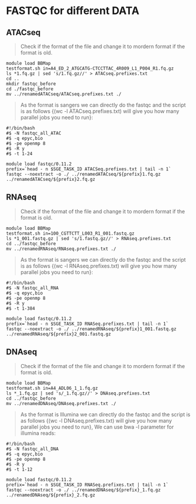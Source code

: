 # FASTQC for different DATA

## ATACseq
> Check if the format of the file and change it to mordern format if the format is old.

<pre><code>module load BBMap
testformat.sh in=A4_ED_2_ATGCATG-CTCCTTAC_4R009_L1_P004_R1.fq.gz
ls *1.fq.gz | sed 's/1.fq.gz//' > ATACseq.prefixes.txt
cd ..
mkdir fastqc_before
cd ./fastqc_before
mv ../renamedATACseq/ATACseq.prefixes.txt ./
</code></pre>

> As the format is sangers we can directly do the fastqc and the script is as follows 
{(wc -l ATACseq.prefixes.txt) will give you how many parallel jobs you need to run}:

<pre><code>#!/bin/bash
#$ -N fastqc_all_ATAC
#$ -q epyc,bio
#$ -pe openmp 8
#$ -R y
#$ -t 1-24

module load fastqc/0.11.2
prefix=`head - n $SGE_TASK_ID ATACSeq.prefixes.txt | tail -n 1`
fastqc --noextract -o ./ ../renamedATACseq/${prefix}1.fq.gz ../renamedATACseq/${prefix}2.fq.gz
</code></pre>

## RNAseq
> Check if the format of the file and change it to mordern format if the format is old.

<pre><code>module load BBMap
testformat.sh in=100_CGTTCTT_L003_R1_001.fastq.gz
ls *1_001.fastq.gz | sed 's/1.fastq.gz//' > RNAseq.prefixes.txt
cd ../fastqc_before
mv ../renamedRNAseq/RNAseq.prefixes.txt ./
</code></pre>

> As the format is sangers we can directly do the fastqc and the script is as follows 
{(wc -l RNAseq.prefixes.txt) will give you how many parallel jobs you need to run}:

<pre><code>#!/bin/bash
#$ -N fastqc_all_RNA
#$ -q epyc,bio
#$ -pe openmp 8
#$ -R y
#$ -t 1-384

module load fastqc/0.11.2
prefix=`head - n $SGE_TASK_ID RNASeq.prefixes.txt | tail -n 1`
fastqc --noextract -o ./ ../renamedRNAseq/${prefix}1_001.fastq.gz ../renamedRNAseq/${prefix}2_001.fastq.gz
</code></pre>

## DNAseq
> Check if the format of the file and change it to mordern format if the format is old.

<pre><code>module load BBMap
testformat.sh in=A4_ADL06_1_1.fq.gz
ls *_1.fq.gz | sed 's/_1.fq.gz//' > DNAseq.prefixes.txt
cd ../fastqc_before
mv ../renamedDNAseq/DNAseq.prefixes.txt ./
</code></pre>

> As the format is Illumina we can directly do the fastqc and the script is as follows 
{(wc -l DNAseq.prefixes.txt) will give you how many parallel jobs you need to run}, We can use bwa -l parameter
for illumina reads:

<pre><code>#!/bin/bash
#$ -N fastqc_all_DNA
#$ -q epyc,bio
#$ -pe openmp 8
#$ -R y
#$ -t 1-12

module load fastqc/0.11.2
prefix=`head - n $SGE_TASK_ID RNASeq.prefixes.txt | tail -n 1`
fastqc --noextract -o ./ ../renamedDNAseq/${prefix}_1.fq.gz ../renamedDNAseq/${prefix}_2.fq.gz
</code></pre>

